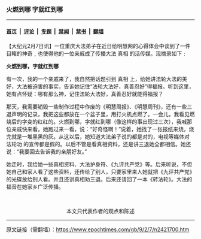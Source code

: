 ### 火燃到哪  字就红到哪

---

#### [首页](../../../..?n2421700) &nbsp;|&nbsp; [评论](../../../../../epoch-comment?n2421700) &nbsp;|&nbsp; [专题](../../../../../epoch-special?n2421700) &nbsp;|&nbsp; [禁闻](../../../../../epoch-news?n2421700) &nbsp;|&nbsp; [禁书](../../../../../books?n2421700) &nbsp;|&nbsp; [翻墙](https://github.com/gfw-breaker/nogfw/blob/master/README.md?n2421700)


<div class="post_content" id="artbody" itemprop="articleBody">
 <!-- article content begin -->
 <p>
  【大纪元2月7日讯】一位重庆大法弟子在近日给明慧网的心得体会中谈到了一件目睹的神奇﹐也使得他的一位亲戚成了传播大法
  <ok href="https://www.epochtimes.com/gb/tag/%E7%9C%9F%E7%9B%B8.html">
   真相
  </ok>
  的活传媒。现摘录如下﹕
 </p>
 <p>
  <b>
   火燃到哪，字就红到哪
  </b>
 </p>
 <p>
  有一次，我的一个亲戚来了，我自然把话题引到
  <ok href="https://www.epochtimes.com/gb/tag/%E7%9C%9F%E7%9B%B8.html">
   真相
  </ok>
  上，给她讲法轮大法的美好，大法被迫害的事实，告诉她记住“法轮大法好，真善忍好”得福报。听到这里，她有点怀疑：哪有那么神，记住法轮大法好，真善忍好就能得福报？
 </p>
 <p>
  那天，我需要销毁一些制作过程中作废的《明慧周报》、《明慧周刊》，还有一些三退声明的记录，我把这些都放在一个盆子里，用打火机点燃了。一会儿，我看见燃烧后的字变的红红的。火燃到哪，字就红到哪（像这样的事出现过三次），我喊那位亲戚快来看。她跑过来一看，说：“好奇怪啊！”说着，她找了一张报纸来烧，烧完就是一堆黑黑的灰。从这以后，她知道大法弟子说的都是对的，电视等媒体对
  <ok href="https://www.epochtimes.com/gb/tag/%E6%B3%95%E8%BD%AE%E5%8A%9F.html">
   法轮功
  </ok>
  的宣传都是假的。以后不管是看真相资料，还是讲三退她全都相信。她还说：“我要回去告诉我的亲朋好友。”
 </p>
 <p>
  她走时，我给她一些真相资料、大法护身符、《九评共产党》等。后来听说，不但她自己和家人看了这些资料，还传给了别人，只要家里来人她就把《九评共产党》的光碟放给别人看。并且还讲真相劝三退。后来还请回了一本《转法轮》。大法的福音在她家乡广泛传播。
 </p>
 <p>
  <font color="#ffffff">
   (http://www.dajiyuan.com)
  </font>
  <br/>
  <center>
   <font class="GY13">
    本文只代表作者的观点和陈述
   </font>
  </center>
 </p>
 <!-- article content end -->
 <div id="below_article_ad">
 </div>
</div>


---

原文链接（需翻墙）：https://www.epochtimes.com/gb/9/2/7/n2421700.htm